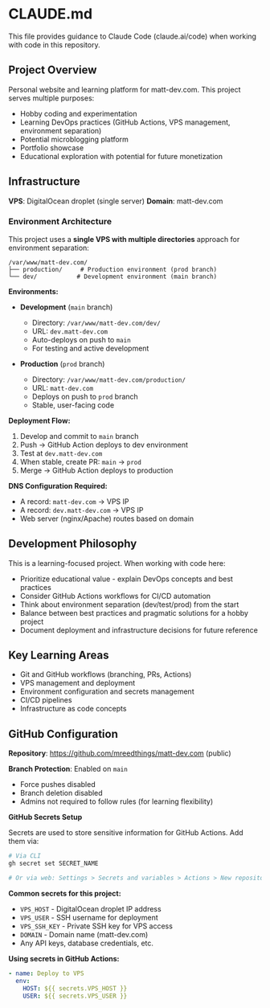 # CLAUDE.md

This file provides guidance to Claude Code (claude.ai/code) when working with code in this repository.

## Project Overview

Personal website and learning platform for matt-dev.com. This project serves multiple purposes:
- Hobby coding and experimentation
- Learning DevOps practices (GitHub Actions, VPS management, environment separation)
- Potential microblogging platform
- Portfolio showcase
- Educational exploration with potential for future monetization

## Infrastructure

**VPS**: DigitalOcean droplet (single server)
**Domain**: matt-dev.com

### Environment Architecture

This project uses a **single VPS with multiple directories** approach for environment separation:

```
/var/www/matt-dev.com/
├── production/     # Production environment (prod branch)
└── dev/           # Development environment (main branch)
```

**Environments:**
- **Development** (`main` branch)
  - Directory: `/var/www/matt-dev.com/dev/`
  - URL: `dev.matt-dev.com`
  - Auto-deploys on push to `main`
  - For testing and active development

- **Production** (`prod` branch)
  - Directory: `/var/www/matt-dev.com/production/`
  - URL: `matt-dev.com`
  - Deploys on push to `prod` branch
  - Stable, user-facing code

**Deployment Flow:**
1. Develop and commit to `main` branch
2. Push → GitHub Action deploys to dev environment
3. Test at `dev.matt-dev.com`
4. When stable, create PR: `main` → `prod`
5. Merge → GitHub Action deploys to production

**DNS Configuration Required:**
- A record: `matt-dev.com` → VPS IP
- A record: `dev.matt-dev.com` → VPS IP
- Web server (nginx/Apache) routes based on domain

## Development Philosophy

This is a learning-focused project. When working with code here:
- Prioritize educational value - explain DevOps concepts and best practices
- Consider GitHub Actions workflows for CI/CD automation
- Think about environment separation (dev/test/prod) from the start
- Balance between best practices and pragmatic solutions for a hobby project
- Document deployment and infrastructure decisions for future reference

## Key Learning Areas

- Git and GitHub workflows (branching, PRs, Actions)
- VPS management and deployment
- Environment configuration and secrets management
- CI/CD pipelines
- Infrastructure as code concepts

## GitHub Configuration

**Repository**: https://github.com/mreedthings/matt-dev.com (public)

**Branch Protection**: Enabled on `main`
- Force pushes disabled
- Branch deletion disabled
- Admins not required to follow rules (for learning flexibility)

**GitHub Secrets Setup**

Secrets are used to store sensitive information for GitHub Actions. Add them via:
```bash
# Via CLI
gh secret set SECRET_NAME

# Or via web: Settings > Secrets and variables > Actions > New repository secret
```

**Common secrets for this project:**
- `VPS_HOST` - DigitalOcean droplet IP address
- `VPS_USER` - SSH username for deployment
- `VPS_SSH_KEY` - Private SSH key for VPS access
- `DOMAIN` - Domain name (matt-dev.com)
- Any API keys, database credentials, etc.

**Using secrets in GitHub Actions:**
```yaml
- name: Deploy to VPS
  env:
    HOST: ${{ secrets.VPS_HOST }}
    USER: ${{ secrets.VPS_USER }}
```
